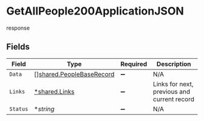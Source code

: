 # GetAllPeople200ApplicationJSON

response


## Fields

| Field                                                                | Type                                                                 | Required                                                             | Description                                                          |
| -------------------------------------------------------------------- | -------------------------------------------------------------------- | -------------------------------------------------------------------- | -------------------------------------------------------------------- |
| `Data`                                                               | [][shared.PeopleBaseRecord](../../models/shared/peoplebaserecord.md) | :heavy_minus_sign:                                                   | N/A                                                                  |
| `Links`                                                              | [*shared.Links](../../models/shared/links.md)                        | :heavy_minus_sign:                                                   | Links for next, previous and current record                          |
| `Status`                                                             | **string*                                                            | :heavy_minus_sign:                                                   | N/A                                                                  |